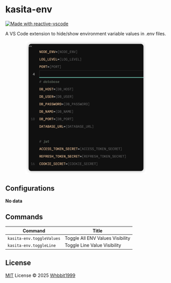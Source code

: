 # kasita-env

<a href="https://kermanx.github.io/reactive-vscode/" target="__blank"><img src="https://img.shields.io/badge/made_with-reactive--vscode-%23007ACC?style=flat&labelColor=%23229863"  alt="Made with reactive-vscode" /></a>

A VS Code extension to hide/show environment variable values in .env files.

<p align="center">
  <img src="https://raw.githubusercontent.com/Whbbit1999/kasita-env/refs/heads/main/res/kasita-env.png" width=75%>
</p>

## Configurations

<!-- configs -->

**No data**

<!-- configs -->

## Commands

<!-- commands -->

| Command                   | Title                            |
| ------------------------- | -------------------------------- |
| `kasita-env.toggleValues` | Toggle All ENV Values Visibility |
| `kasita-env.toggleLine`   | Toggle Line Value Visibility     |

<!-- commands -->

## License

[MIT](./LICENSE.md) License © 2025 [Whbbit1999](https://github.com/Whbbit1999)
